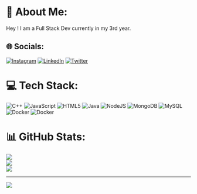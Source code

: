 # 💫 About Me:
Hey ! I am a Full Stack Dev currently in my 3rd year.


## 🌐 Socials:
[![Instagram](https://img.shields.io/badge/Instagram-%23E4405F.svg?logo=Instagram&logoColor=white)](https://instagram.com/prafulnigamm) [![LinkedIn](https://img.shields.io/badge/LinkedIn-%230077B5.svg?logo=linkedin&logoColor=white)](https://linkedin.com/in/prafulnigam) [![Twitter](https://img.shields.io/badge/Twitter-%231DA1F2.svg?logo=Twitter&logoColor=white)](https://twitter.com/prafulnigam) 

# 💻 Tech Stack:
![C++](https://img.shields.io/badge/c++-%2300599C.svg?style=for-the-badge&logo=c%2B%2B&logoColor=white) ![JavaScript](https://img.shields.io/badge/javascript-%23323330.svg?style=for-the-badge&logo=javascript&logoColor=%23F7DF1E) ![HTML5](https://img.shields.io/badge/html5-%23E34F26.svg?style=for-the-badge&logo=html5&logoColor=white) ![Java](https://img.shields.io/badge/java-%23ED8B00.svg?style=for-the-badge&logo=openjdk&logoColor=white) ![NodeJS](https://img.shields.io/badge/node.js-6DA55F?style=for-the-badge&logo=node.js&logoColor=white) ![MongoDB](https://img.shields.io/badge/MongoDB-%234ea94b.svg?style=for-the-badge&logo=mongodb&logoColor=white) ![MySQL](https://img.shields.io/badge/mysql-%2300000f.svg?style=for-the-badge&logo=mysql&logoColor=white) ![Docker](https://img.shields.io/badge/docker-%230db7ed.svg?style=for-the-badge&logo=docker&logoColor=white) ![Docker](https://img.shields.io/badge/docker-%230db7ed.svg?style=for-the-badge&logo=docker&logoColor=white)
# 📊 GitHub Stats:
![](https://github-readme-stats.vercel.app/api?username=prafulnigam&theme=dark&hide_border=false&include_all_commits=true&count_private=true)<br/>
![](https://github-readme-streak-stats.herokuapp.com/?user=prafulnigam&theme=dark&hide_border=false)<br/>
![](https://github-readme-stats.vercel.app/api/top-langs/?username=prafulnigam&theme=dark&hide_border=false&include_all_commits=true&count_private=true&layout=compact)

---
[![](https://visitcount.itsvg.in/api?id=prafulnigam&icon=0&color=0)](https://visitcount.itsvg.in)

<!-- Proudly created with GPRM ( https://gprm.itsvg.in ) -->

